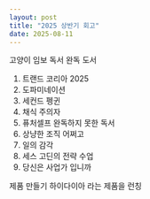 ```yaml
---
layout: post
title: "2025 상반기 회고"
date: 2025-08-11
---
```


고양이 임보
독서
완독 도서
1. 트랜드 코리아 2025
2. 도파미네이션
3. 세컨드 펭귄
4. 채식 주의자
5. 퓨처셀프
 완독하지 못한 독서
1. 상냥한 조직 어쩌고
2. 일의 감각
3. 세스 고딘의 전략 수업
4. 당신은 사업가 입니까

제품 만들기
 하이다이아 라는 제품을 런칭

